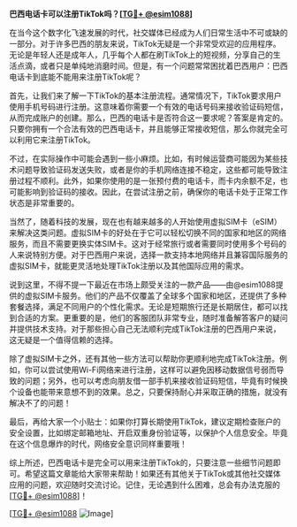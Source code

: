 **巴西电话卡可以注册TikTok吗？[[TG💪+ @esim1088](https://t.me/s/esim1088)]**

在当今这个数字化飞速发展的时代，社交媒体已经成为人们日常生活中不可或缺的一部分。对于许多巴西的朋友来说，TikTok无疑是一个非常受欢迎的应用程序。无论是年轻人还是成年人，几乎每个人都在刷TikTok上的短视频，分享自己的生活点滴，或者只是单纯地消磨时间。但是，有一个问题常常困扰着巴西用户：巴西电话卡到底能不能用来注册TikTok呢？

首先，让我们来了解一下TikTok的基本注册流程。通常情况下，TikTok要求用户使用手机号码进行注册。这意味着你需要一个有效的电话号码来接收验证码短信，从而完成账户的创建。那么，巴西的电话卡是否符合这一要求呢？答案是肯定的。只要你拥有一个合法有效的巴西电话卡，并且能够正常接收短信，那么你就完全可以利用它来注册TikTok。

不过，在实际操作中可能会遇到一些小麻烦。比如，有时候运营商可能因为某些技术问题导致验证码发送失败，或者是你的手机网络连接不稳定，这些都可能导致注册过程不顺利。此外，如果你使用的是一张预付费的电话卡，而卡内余额不足，也可能影响到验证码的接收。因此，在尝试注册之前，确保你的电话卡处于正常工作状态是非常重要的。

当然了，随着科技的发展，现在也有越来越多的人开始使用虚拟SIM卡（eSIM）来解决这类问题。虚拟SIM卡的好处在于它可以轻松切换不同的国家和地区的网络服务，而且不需要更换实体SIM卡。这对于经常旅行或者需要同时使用多个号码的人来说特别方便。对于巴西用户来说，选择一款支持本地网络并且兼容国际服务的虚拟SIM卡，就能更灵活地处理TikTok注册以及其他国际应用的需求。

说到这里，不得不提一下最近在市场上颇受关注的一款产品——由@esim1088提供的虚拟SIM卡服务。他们的产品不仅覆盖了全球多个国家和地区，还提供了多种套餐选择，满足不同用户的个性化需求。无论是短期旅行还是长期居住，都可以找到合适的方案。更重要的是，他们的客服团队非常专业，随时准备解答客户的疑问并提供技术支持。对于那些担心自己无法顺利完成TikTok注册的巴西用户来说，这无疑是一个值得信赖的选择。

除了虚拟SIM卡之外，还有其他一些方法可以帮助你更顺利地完成TikTok注册。例如，你可以尝试使用Wi-Fi网络来进行注册，这样可以避免因移动数据信号弱而导致的问题；另外，也可以考虑向朋友借一部手机来接收验证码短信，毕竟有时候换个设备也能带来意想不到的效果。总之，只要保持耐心并采取正确的措施，就没有解决不了的问题！

最后，再给大家一个小贴士：如果你打算长期使用TikTok，建议定期检查账户的安全设置，比如绑定邮箱地址、开启双重身份验证等，以保护个人信息安全。毕竟在这个信息爆炸的时代，网络安全意识同样重要哦！

综上所述，巴西电话卡是完全可以用来注册TikTok的，只要注意一些细节问题即可。希望这篇文章能给大家带来帮助！如果还有其他关于TikTok或其他社交媒体应用的问题，欢迎随时交流讨论。记住，无论遇到什么困难，总会有办法克服的[[TG💪+ @esim1088](https://t.me/s/esim1088)]！

[[TG💪+ @esim1088](https://t.me/s/esim1088) ![Image](https://i.postimg.cc/4NQfJmqS/Snipaste-2025-05-13-00-14-12.png)]